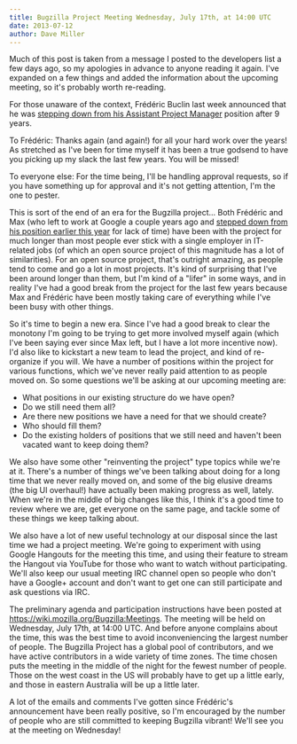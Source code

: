 ```yaml
---
title: Bugzilla Project Meeting Wednesday, July 17th, at 14:00 UTC
date: 2013-07-12
author: Dave Miller
---
```

Much of this post is taken from a message I posted to the developers
list a few days ago, so my apologies in advance to anyone reading it
again. I've expanded on a few things and added the information about the
upcoming meeting, so it's probably worth re-reading.

For those unaware of the context, Frédéric Buclin last week announced
that he was [stepping down from his Assistant Project
Manager](http://lpsolit.wordpress.com/2013/07/08/its-time-for-me-to-leave-the-bugzilla-project/)
position after 9 years.

To Frédéric: Thanks again (and again\!) for all your hard work over the
years\! As stretched as I've been for time myself it has been a true
godsend to have you picking up my slack the last few years. You will be
missed\!

To everyone else: For the time being, I'll be handling approval
requests, so if you have something up for approval and it's not getting
attention, I'm the one to pester.

This is sort of the end of an era for the Bugzilla project... Both
Frédéric and Max (who left to work at Google a couple years ago and
[stepped down from his position earlier this
year](https://lists.bugzilla.org/cgi-bin/mj_wwwusr?user=user%40host.com&list=developers&func=archive-get-part&extra=201211/3)
for lack of time) have been with the project for much longer than most
people ever stick with a single employer in IT-related jobs (of which an
open source project of this magnitude has a lot of similarities). For an
open source project, that's outright amazing, as people tend to come and
go a lot in most projects. It's kind of surprising that I've been around
longer than them, but I'm kind of a "lifer" in some ways, and in reality
I've had a good break from the project for the last few years because
Max and Frédéric have been mostly taking care of everything while I've
been busy with other things.

So it's time to begin a new era. Since I've had a good break to clear
the monotony I'm going to be trying to get more involved myself again
(which I've been saying ever since Max left, but I have a lot more
incentive now). I'd also like to kickstart a new team to lead the
project, and kind of re-organize if you will. We have a number of
positions within the project for various functions, which we've never
really paid attention to as people moved on. So some questions we'll be
asking at our upcoming meeting are:

  - What positions in our existing structure do we have open?
  - Do we still need them all?
  - Are there new positions we have a need for that we should create?
  - Who should fill them?
  - Do the existing holders of positions that we still need and haven't
    been vacated want to keep doing them?

We also have some other "reinventing the project" type topics while
we're at it. There's a number of things we've been talking about doing
for a long time that we never really moved on, and some of the big
elusive dreams (the big UI overhaul\!) have actually been making
progress as well, lately. When we're in the middle of big changes like
this, I think it's a good time to review where we are, get everyone on
the same page, and tackle some of these things we keep talking about.

We also have a lot of new useful technology at our disposal since the
last time we had a project meeting. We're going to experiment with using
Google Hangouts for the meeting this time, and using their feature to
stream the Hangout via YouTube for those who want to watch without
participating. We'll also keep our usual meeting IRC channel open so
people who don't have a Google+ account and don't want to get one can
still participate and ask questions via IRC.

The preliminary agenda and participation instructions have been posted
at <https://wiki.mozilla.org/Bugzilla:Meetings>. The meeting will be
held on Wednesday, July 17th, at 14:00 UTC. And before anyone complains
about the time, this was the best time to avoid inconveniencing the
largest number of people. The Bugzilla Project has a global pool of
contributors, and we have active contributors in a wide variety of time
zones. The time chosen puts the meeting in the middle of the night for
the fewest number of people. Those on the west coast in the US will
probably have to get up a little early, and those in eastern Australia
will be up a little later.

A lot of the emails and comments I've gotten since Frédéric's
announcement have been really positive, so I'm encouraged by the number
of people who are still committed to keeping Bugzilla vibrant\! We'll
see you at the meeting on Wednesday\!

